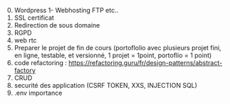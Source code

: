 0. Wordpress
1- Webhosting FTP etc..
2. SSL certificat
3. Redirection de sous domaine
4. RGPD
5. web rtc
6. Preparer le projet de fin de cours (portoflolio avec plusieurs projet fini, en ligne, testable, et versionné, 1 projet = 1point, portoflio = 1 point)
7. code refactoring : https://refactoring.guru/fr/design-patterns/abstract-factory
8. CRUD
9. securité des application (CSRF TOKEN, XXS, INJECTION SQL)
10. .env importance

